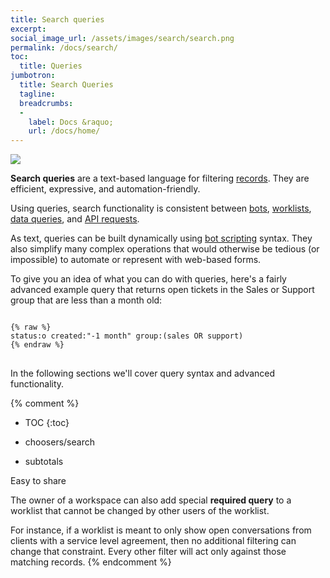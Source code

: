```yaml
---
title: Search queries
excerpt: 
social_image_url: /assets/images/search/search.png
permalink: /docs/search/
toc:
  title: Queries
jumbotron:
  title: Search Queries
  tagline: 
  breadcrumbs:
  -
    label: Docs &raquo;
    url: /docs/home/
---
```


<div class="cerb-screenshot">
<img src="{{page.social_image_url}}" class="screenshot">
</div>

**Search queries** are a text-based language for filtering [records](/docs/records/). They are efficient, expressive, and automation-friendly.

Using queries, search functionality is consistent between [bots](/docs/bots/), [worklists](/docs/worklists/), [data queries](/docs/data-queries/), and [API requests](/docs/api/endpoints/records/#search).

As text, queries can be built dynamically using [bot scripting](/docs/bots/scripting/) syntax. They also simplify many complex operations that would otherwise be tedious (or impossible) to automate or represent with web-based forms.

To give you an idea of what you can do with queries, here's a fairly advanced example query that returns open tickets in the Sales or Support group that are less than a month old:

<pre>
<code class="language-text">
{% raw %}
status:o created:"-1 month" group:(sales OR support)
{% endraw %}
</code>
</pre>

In the following sections we'll cover query syntax and advanced functionality.

{% comment %}
* TOC
{:toc}

* choosers/search
* subtotals

Easy to share

The owner of a workspace can also add special **required query** to a worklist that cannot be changed by other users of the worklist.

For instance, if a worklist is meant to only show open conversations from clients with a service level agreement, then no additional filtering can change that constraint.  Every other filter will act only against those matching records.
{% endcomment %}